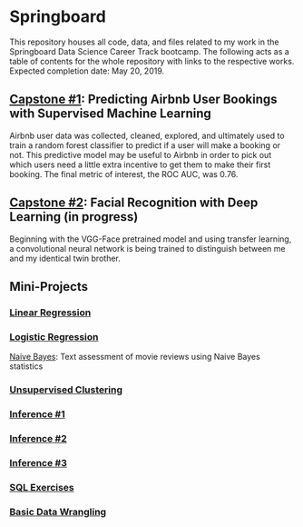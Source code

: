 # Springboard

This repository houses all code, data, and files related to my work in the Springboard Data Science Career Track bootcamp. The following acts as a table of contents for the whole repository with links to the respective works. Expected completion date: May 20, 2019.

## [Capstone #1](https://github.com/Aejohnso/Springboard/tree/master/Capstone%201%20Project): Predicting Airbnb User Bookings with Supervised Machine Learning
Airbnb user data was collected, cleaned, explored, and ultimately used to train a random forest classifier to predict if a user will make a booking or not. This predictive model may be useful to Airbnb in order to pick out which users need a little extra incentive to get them to make their first booking. The final metric of interest, the ROC AUC, was 0.76.

## [Capstone #2](https://github.com/Aejohnso/Springboard/tree/master/Capstone%202%20Project): Facial Recognition with Deep Learning (in progress)
Beginning with the VGG-Face pretrained model and using transfer learning, a convolutional neural network is being trained to distinguish between me and my identical twin brother.

## Mini-Projects

### [Linear Regression](https://github.com/Aejohnso/Springboard/blob/master/Linear_Regression_Project.ipynb)

### [Logistic Regression](https://github.com/Aejohnso/Springboard/blob/master/Logistic_Regression_Project.ipynb)

 [Naive Bayes](https://github.com/Aejohnso/Springboard/blob/master/Naive_Bayes_MiniProject.ipynb): 
 Text assessment of movie reviews using Naive Bayes statistics

### [Unsupervised Clustering](https://github.com/Aejohnso/Springboard/blob/master/Clustering_MiniProject.ipynb)

### [Inference #1](https://github.com/Aejohnso/Springboard/blob/master/Inference_Discrimination.ipynb)
### [Inference #2](https://github.com/Aejohnso/Springboard/blob/master/Inference_Hospital_Readmittance.ipynb)
### [Inference #3](https://github.com/Aejohnso/Springboard/blob/master/Inference_Human_Temperature.ipynb)

### [SQL Exercises](https://github.com/Aejohnso/Springboard/blob/master/SQL_project.txt)

### [Basic Data Wrangling](https://github.com/Aejohnso/Springboard/blob/master/API_data_wrangling_mini_project.ipynb)
